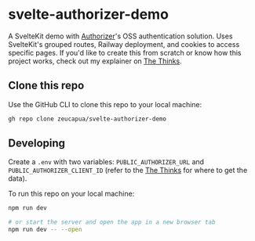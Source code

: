 # svelte-authorizer-demo 

A SvelteKit demo with [Authorizer](https://authorizer.dev/)'s OSS authentication solution. Uses SvelteKit's grouped routes, Railway deployment,
and cookies to access specific pages. If you'd like to create this from scratch or know how this project works,
check out my explainer on [The Thinks](https://thethinks.vercel.app/blog/svelte-authorizer).

## Clone this repo

Use the GitHub CLI to clone this repo to your local machine:

```bash
gh repo clone zeucapua/svelte-authorizer-demo
```

## Developing

Create a `.env` with two variables: `PUBLIC_AUTHORIZER_URL` and `PUBLIC_AUTHORIZER_CLIENT_ID` 
(refer to the [The Thinks](https://thethinks.vercel.app/blog/svelte-authorizer) for where to get the data).

To run this repo on your local machine:

```bash
npm run dev

# or start the server and open the app in a new browser tab
npm run dev -- --open
```
